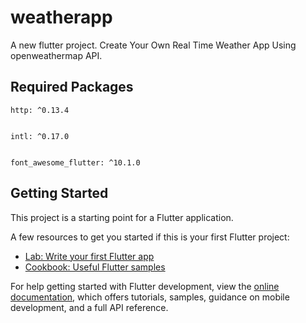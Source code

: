 # weatherapp

A new flutter project. Create Your Own Real Time Weather App Using openweathermap API.

## Required Packages

```
http: ^0.13.4


intl: ^0.17.0


font_awesome_flutter: ^10.1.0
```

## Getting Started

This project is a starting point for a Flutter application.

A few resources to get you started if this is your first Flutter project:

- [Lab: Write your first Flutter app](https://docs.flutter.dev/get-started/codelab)
- [Cookbook: Useful Flutter samples](https://docs.flutter.dev/cookbook)

For help getting started with Flutter development, view the
[online documentation](https://docs.flutter.dev/), which offers tutorials,
samples, guidance on mobile development, and a full API reference.
